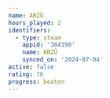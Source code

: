 ```yaml
---
name: ABZÛ
hours_played: 2
identifiers:
  - type: steam
    appid: '384190'
    name: ABZÛ
    synced_on: '2024-07-04'
active: false
rating: 76
progress: beaten
---
```


